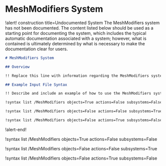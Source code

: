 # MeshModifiers System

!alert! construction title=Undocumented System
The MeshModifiers system has not been documented. The content listed below should be used as a starting
point for documenting the system, which includes the typical automatic documentation associated with
a system; however, what is contained is ultimately determined by what is necessary to make the
documentation clear for users.

```markdown
# MeshModifiers System

## Overview

!! Replace this line with information regarding the MeshModifiers system.

## Example Input File Syntax

!! Describe and include an example of how to use the MeshModifiers system.

!syntax list /MeshModifiers objects=True actions=False subsystems=False

!syntax list /MeshModifiers objects=False actions=False subsystems=True

!syntax list /MeshModifiers objects=False actions=True subsystems=False
```
!alert-end!

!syntax list /MeshModifiers objects=True actions=False subsystems=False

!syntax list /MeshModifiers objects=False actions=False subsystems=True

!syntax list /MeshModifiers objects=False actions=True subsystems=False
